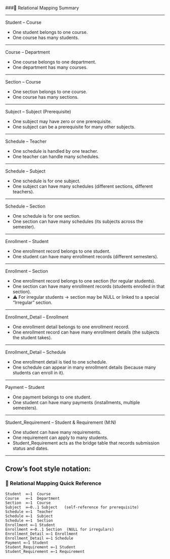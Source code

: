 ###📌 Relational Mapping Summary

---

Student – Course

- One student belongs to one course.
- One course has many students.

---

Course – Department

- One course belongs to one department.
- One department has many courses.

---

Section – Course

- One section belongs to one course.
- One course has many sections.

---

Subject – Subject (Prerequisite)

- One subject may have zero or one prerequisite.
- One subject can be a prerequisite for many other subjects.

---

Schedule – Teacher

- One schedule is handled by one teacher.
- One teacher can handle many schedules.

---

Schedule – Subject

- One schedule is for one subject.
- One subject can have many schedules (different sections, different teachers).

---

Schedule – Section

- One schedule is for one section.
- One section can have many schedules (its subjects across the semester).

---

Enrollment – Student

- One enrollment record belongs to one student.
- One student can have many enrollment records (different semesters).

---

Enrollment – Section

- One enrollment record belongs to one section (for regular students).
- One section can have many enrollment records (students enrolled in that section).
- ⚠️ For irregular students → section may be NULL or linked to a special “Irregular” section.

---

Enrollment_Detail – Enrollment

- One enrollment detail belongs to one enrollment record.
- One enrollment record can have many enrollment details (the subjects the student takes).

---

Enrollment_Detail – Schedule

- One enrollment detail is tied to one schedule.
- One schedule can appear in many enrollment details (because many students can enroll in it).

---

Payment – Student

- One payment belongs to one student.
- One student can have many payments (installments, multiple semesters).

---

Student_Requirement – Student & Requirement (M:N)

- One student can have many requirements.
- One requirement can apply to many students.
- Student_Requirement acts as the bridge table that records submission status and dates.

---

## Crow’s foot style notation:

### 📌 Relational Mapping Quick Reference

```
Student  ∞—1  Course
Course   ∞—1  Department
Section  ∞—1  Course
Subject  ∞—0..1 Subject   (self-reference for prerequisite)
Schedule ∞—1  Teacher
Schedule ∞—1  Subject
Schedule ∞—1  Section
Enrollment ∞—1 Student
Enrollment ∞—0..1 Section  (NULL for irregulars)
Enrollment_Detail ∞—1 Enrollment
Enrollment_Detail ∞—1 Schedule
Payment ∞—1 Student
Student_Requirement ∞—1 Student
Student_Requirement ∞—1 Requirement
```

